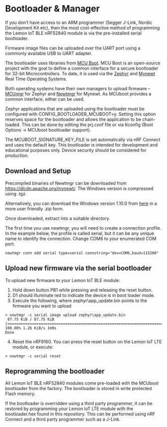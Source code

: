 # Bootloader & Manager

If you don’t have access to an ARM programmer (Segger J-Link, Nordic Development Kit etc), then the most cost-effective method of programming the Lemon IoT BLE nRF52840 module is via the pre-installed serial bootloader. 

Firmware image files can be uploaded over the UART port using a commonly available USB to UART adapter.

The bootloader uses libraries from [MCU Boot](https://www.mcuboot.com/). MCU Boot is an open-source project with the goal to define a common interface for a secure bootloader for 32-bit Microcontrollers. To date, it is used via the [Zephyr](https://www.zephyrproject.org/) and [Mynewt](https://mynewt.apache.org/) Real Time Operating Systems. 

Both operating systems have their own managers to upload firmware – [MCUmgr](https://github.com/zephyrproject-rtos/mcumgr) for Zephyr and [Newtmgr](https://github.com/apache/mynewt-newtmgr) for Mynewt. As MCUboot provides a common interface, either can be used. 

Zephyr applications that are uploaded using the bootloader must be configured with CONFIG_BOOTLOADER_MCUBOOT=y. Setting this option reserves space for the bootloader and allows the application to be chain-loaded. This can be done by editing the prj.conf file or via Kconfig (Boot Options -> MCUboot bootloader support). 

The MCUBOOT_SIGNATURE_KEY_FILE is set automatically via nRF Connect and uses the default key. This bootloader is intended for development and educational purposes only. Device security should be considered for production.

## Download and Setup

Precompiled binaries of Newtmgr can be downloaded from https://dlcdn.apache.org/mynewt/. The Windows version is compressed using .tgz.

Alternatively, you can download the Windows version 1.10.0 from [here](https://github.com/aaron-mohtar-co/Lemon-IoT-LTE-nrf9160/raw/main/Bootloader/apache-mynewt-newtmgr-bin-windows-1.10.0.zip) in a more user friendly .zip form.

Once downloaded, extract into a suitable directory. 

The first time you use newtmgr, you will need to create a connection profile. In the example below, the profile is called serial, but it can be any unique name to identify the connection. Change COM6 to your enumerated COM port.

```
newtmgr conn add serial type=serial connstring="dev=COM6,baud=115200"
```

## Upload new firmware via the serial bootloader

To upload new firmware to your Lemon IoT BLE module:

1.	Hold down button PB1 while pressing and releasing the reset button.
2.	D1 should illuminate red to indicate the device is in boot loader mode.
3.	Execute the following, where zephyr\app_update.bin points to the firmware you want to upload

```
> newtmgr -c serial image upload zephyr\app_update.bin
 87.75 KiB / 87.75 KiB [======================================================================] 100.00% 1.26 KiB/s 1m9s
Done
```
4. Reset the nRF9160. You can press the reset button on the Lemon IoT LTE module, or execute:
```
> newtmgr -c serial reset
```

## Reprogramming the bootloader

All Lemon IoT BLE nRF52840 modules come pre-loaded with the MCUboot bootloader from the factory. The bootloader is stored in write protected Flash memory. 

If the bootloader is overridden using a third party programmer, it can be restored by programming your Lemon IoT LTE module with the bootloader.hex found in this repository. This can be performed using nRF Connect and a third party programmer such as a J-Link. 




